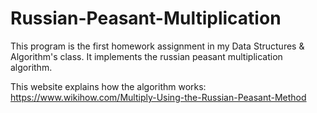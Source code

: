 # Russian-Peasant-Multiplication
This program is the first homework assignment in my Data Structures &amp; Algorithm's class. It implements the russian peasant multiplication algorithm.

This website explains how the algorithm works: https://www.wikihow.com/Multiply-Using-the-Russian-Peasant-Method
